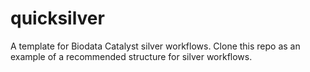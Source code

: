 # quicksilver
A template for Biodata Catalyst silver workflows. Clone this repo as an example of a recommended structure for silver workflows.
